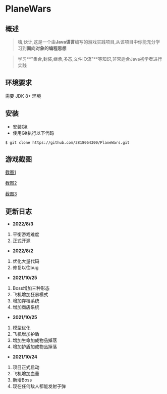 # PlaneWars

## 概述

> 嗨,伙计,这是一个由**Java语言**编写的游戏实践项目,从该项目中你能充分学习到**面向对象的编程思想**

> 学习**"集合,封装,继承,多态,文件IO流"**等知识,非常适合Java初学者进行实践

## 环境要求

需要 JDK 8+ 环境

## 安装

- 安装[Git](https://git-scm.com/)
- 使用Git执行以下代码

```
$ git clone https://github.com/2818064300/PlaneWars.git
```

## 游戏截图

[截图1](https://github.com/2818064300/PlaneWars/blob/master/intro/img1.png)

[截图2](https://github.com/2818064300/PlaneWars/blob/master/intro/img2.png)

[截图3](https://github.com/2818064300/PlaneWars/blob/master/intro/img3.png)

## 更新日志

- **2022/8/3**

1. 平衡游戏难度
2. 正式开源

- **2022/8/2**

1. 优化大量代码
2. 修复以往bug

- **2021/10/25**

1. Boss增加三种形态
2. 飞机增加狂暴模式
3. 增加存档系统
4. 增加商店系统

- **2021/10/25**

1. 模型优化
2. 飞机增加护盾
3. 增加生命加成物品掉落
4. 增加护盾加成物品掉落

- **2021/10/24**

1. 项目正式启动
2. 飞机增加血量
3. 新增Boss
4. 现在任何敌人都能发射子弹
